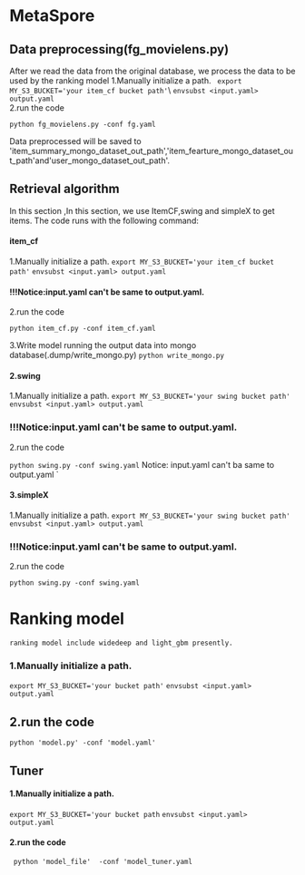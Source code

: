 # MetaSpore

## Data preprocessing(fg_movielens.py)
After we read the data from the original database, we process the data to be used by the ranking model
1.Manually initialize a path.
 ` export MY_S3_BUCKET='your item_cf bucket path'`\ 
 ` envsubst <input.yaml> output.yaml ` \
2.run the code

 ` python fg_movielens.py -conf fg.yaml ` 


Data preprocessed will be saved to 'item_summary_mongo_dataset_out_path','item_fearture_mongo_dataset_out_path'and'user_mongo_dataset_out_path'.
 
 
## Retrieval algorithm 

In this section ,In this section, we use ItemCF,swing and simpleX to get items. The code runs with the following command:



#### item_cf
1.Manually initialize a path.
 ` export MY_S3_BUCKET='your item_cf bucket path' ` 
 ` envsubst <input.yaml> output.yaml ` 

#### !!!Notice:input.yaml can't be same to output.yaml.

2.run the code

 ` python item_cf.py -conf item_cf.yaml ` 

3.Write model running the output data into mongo database(.dump/write_mongo.py)
 ` python write_mongo.py ` 

#### 2.swing

1.Manually initialize a path.
 ` export MY_S3_BUCKET='your swing bucket path' ` 
 ` envsubst <input.yaml> output.yaml ` 
### !!!Notice:input.yaml can't be same to output.yaml.

2.run the code

 ` python swing.py -conf swing.yaml ` 
Notice: input.yaml can't ba same to output.yaml `

#### 3.simpleX  
1.Manually initialize a path.
 ` export MY_S3_BUCKET='your swing bucket path' ` 
 ` envsubst <input.yaml> output.yaml ` 

### !!!Notice:input.yaml can't be same to output.yaml.
2.run the code

 ` python swing.py -conf swing.yaml ` 

# Ranking model

 ` ranking model include widedeep and light_gbm presently. ` 
### 1.Manually initialize a path.

 ` export MY_S3_BUCKET='your bucket path' ` 
 ` envsubst <input.yaml> output.yaml ` 

## 2.run the code
 ` python 'model.py' -conf 'model.yaml' ` 

## Tuner
#### 1.Manually initialize a path.
 ` export MY_S3_BUCKET='your bucket path ` 
 ` envsubst <input.yaml> output.yaml ` 

#### 2.run the code

` python 'model_file'  -conf 'model_tuner.yaml` 